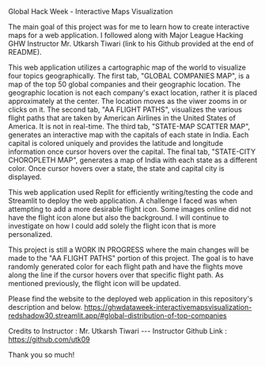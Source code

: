 Global Hack Week - Interactive Maps Visualization

The main goal of this project was for me to learn how to create interactive maps for a web application. I followed along with Major League Hacking GHW Instructor Mr. Utkarsh Tiwari (link to his Github provided at 
the end of README).

This web application utilizes a cartographic map of the world to visualize four topics geographically. The first tab, "GLOBAL COMPANIES MAP", is a map of the top 50 global companies and their geographic location. 
The geographic location is not each company's exact location, rather it is placed approximately at the center. The location moves as the viwer zooms in or clicks on it. The second tab, "AA FLIGHT PATHS", visualizes 
the various flight paths that are taken by American Airlines in the United States of America. It is not in real-time. The third tab, "STATE-MAP SCATTER MAP", generates an interactive map with the capitals of each
state in India. Each capital is colored uniquely and provides the latitude and longitude information once cursor hovers over the capital. The final tab, "STATE-CITY CHOROPLETH MAP", generates a map of India with
each state as a different color. Once cursor hovers over a state, the state and capital city is displayed.

This web application used Replit for efficiently writing/testing the code and Streamlit to deploy the web application. A challenge I faced was when attempting to add a more desirable flight icon. Some images online
did not have the flight icon alone but also the background. I will continue to investigate on how I could add solely the flight icon that is more personalized. 

This project is still a WORK IN PROGRESS where the main changes will be made to the "AA FLIGHT PATHS" portion of this project. 
The goal is to have randomly generated color for each flight path and have the flights move along the line if the cursor hovers over that specific flight path. As mentioned previously, the flight icon will be updated.

Please find the website to the deployed web application in this repository's description and below.
https://ghwdataweek-interactivemapsvisualization-redshadow30.streamlit.app/#global-distribution-of-top-companies 

Credits to Instructor : Mr. Utkarsh Tiwari ---
Instructor Github Link : https://github.com/utk09

Thank you so much!
